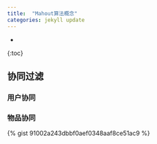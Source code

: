 ```yaml
---
title:  "Mahout算法概念"
categories: jekyll update
---
```


* 
{:toc}

## 协同过滤
### 用户协同
### 物品协同

{% gist 91002a243dbbf0aef0348aaf8ce51ac9 %}